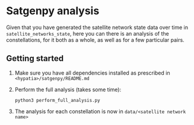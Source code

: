 # Satgenpy analysis

Given that you have generated the satellite network state data over time in `satellite_networks_state`,
here you can there is an analysis of the constellations, for it both as a whole, as well as for a
few particular pairs.


## Getting started

1. Make sure you have all dependencies installed as prescribed in `<hypatia>/satgenpy/README.md`

2. Perform the full analysis (takes some time):
   ```
   python3 perform_full_analysis.py
   ```

3. The analysis for each constellation is now in `data/<satellite network name>`
